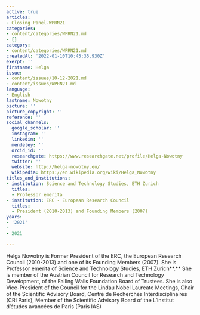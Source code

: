 ```yaml
---
active: true
articles:
- Closing Panel-WPRN21
categories:
- content/categories/WPRN21.md
- []
category:
- content/categories/WPRN21.md
createdAt: '2022-01-10T10:45:35.930Z'
exerpt: ''
firstname: Helga
issue:
- content/issues/10-12-2021.md
- content/issues/WPRN21.md
language:
- English
lastname: Nowotny
picture: ''
picture_copyright: ''
reference: ''
social_channels:
  google_scholar: ''
  instagram: ''
  linkedin: ''
  mendeley: ''
  orcid_id: ''
  researchgate: https://www.researchgate.net/profile/Helga-Nowotny
  twitter: ''
  website: http://helga-nowotny.eu/
  wikipedia: https://en.wikipedia.org/wiki/Helga_Nowotny
titles_and_institutions:
- institution: Science and Technology Studies, ETH Zurich
  titles:
  - Professor emerita
- institution: ERC - European Research Council
  titles:
  - President (2010-2013) and Founding Members (2007)
years:
- '2021'
- 
- 2021

---
```

Helga Nowotny is Former President of the ERC, the European Research Council (2010-2013) and one of its Founding Members (2007). She is Professor emerita of Science and Technology Studies, ETH Zurich**.** She is member of the Austrian Council for Research and Technology Development, of the Falling Walls Foundation Board of Trustees. She is also Vice-President of the Council for the Lindau Nobel Laureate Meetings, Chair of the Scientific Advisory Board, Centre de Recherches Interdisciplinaires (CRI Paris), Member of the Scientific Advisory Board of the L’Institut d’études avancées de Paris (Paris IAS)